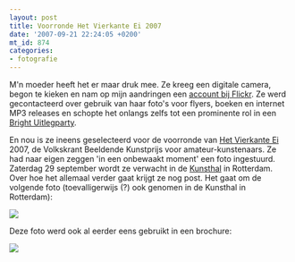 ```yaml
---
layout: post
title: Voorronde Het Vierkante Ei 2007
date: '2007-09-21 22:24:05 +0200'
mt_id: 874
categories:
- fotografie
---
```

M'n moeder heeft het er maar druk mee. Ze kreeg een digitale camera, begon te kieken en nam op mijn aandringen een <a href="https://www.flickr.com/photos/hannyb">account bij Flickr</a>. Ze werd gecontacteerd over gebruik van haar foto's voor flyers, boeken en internet MP3 releases en schopte het onlangs zelfs tot een prominente rol in een <a href="/2007/08/mn-moeder-op-bright.html">Bright Uitlegparty</a>.

En nou is ze ineens geselecteerd voor de voorronde van <a href="http://www.vierkanteei.nl/">Het Vierkante Ei</a> 2007, de Volkskrant Beeldende Kunstprijs voor amateur-kunstenaars. Ze had naar eigen zeggen 'in een onbewaakt moment' een foto ingestuurd. Zaterdag 29 september wordt ze verwacht in de <a href="http://www.kunsthal.nl/">Kunsthal</a> in Rotterdam. Over hoe het allemaal verder gaat krijgt ze nog post. Het gaat om de volgende foto (toevalligerwijs (?) ook genomen in de Kunsthal in Rotterdam):

<a href="https://www.flickr.com/photos/hannyb/110379139/"><img src="https://farm1.static.flickr.com/49/110379139_5e0ee903ab_d.jpg" /></a>

Deze foto werd ook al eerder eens gebruikt in een brochure:

<a href="https://www.flickr.com/photos/hannyb/140944686/"><img src="https://farm1.static.flickr.com/50/140944686_990a905e60_d.jpg" /></a>
